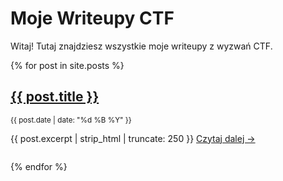 # Moje Writeupy CTF

Witaj! Tutaj znajdziesz wszystkie moje writeupy z wyzwań CTF.  

{% for post in site.posts %}
<article style="margin-bottom: 2em;">
  <h2><a href="{{ post.url }}">{{ post.title }}</a></h2>
  <small>{{ post.date | date: "%d %B %Y" }}</small>
  <p>
    {{ post.excerpt | strip_html | truncate: 250 }}
    <a href="{{ post.url }}">Czytaj dalej →</a>
  </p>
</article>
{% endfor %}
